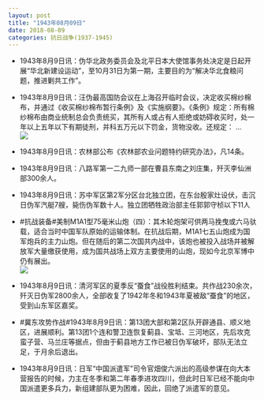 ```yaml
---
layout: post
title: "1943年08月09日"
date: 2018-08-09
categories: 抗日战争(1937-1945)
---
```


<meta name="referrer" content="no-referrer" />

- 1943年8月9日讯：伪华北政务委员会及北平日本大使馆事务处决定是日起开展“华北新建设运动”，至10月31日为第一期，主要目的为“解决华北食粮问题，推进剿共工作”。 

- 1943年8月9日讯：汪伪最高国防会议在上海召开临时会议，决定收买棉纱棉布，并通过《收买棉纱棉布暂行条例》及《实施纲要》。《条例》规定：所有棉纱棉布由商业统制总会负责统买，其所有人或占有人拒绝或妨碍收买时，处一年以上五年以下有期徒刑，并科五万元以下罚金，货物没收。还规定： ... <br/><img src="https://wx4.sinaimg.cn/large/aca367d8ly1fu3qzu6pomj20c80ay3yl.jpg" />

- 1943年8月9日讯：农林部公布《农林部农业问题特约研究办法》，凡14条。 

- 1943年8月9日讯：八路军第一二九师一部在曹县东南之刘庄集，歼灭李仙洲部300余人。 

- 1943年8月9日讯：苏中军区第2军分区台北独立团，在东台殷家灶设伏，击沉日伪军汽艇7艘，毙伤伪军数十人。独立团牺牲政治部主任郭郭守桢以下11人 

- #抗战装备#美制M1A1型75毫米山炮（四）：其木轮炮架可供两马挽曳或六马驮载，适合当时中国军队原始的运输体制。在抗战后期，M1A1七五山炮成为国军炮兵的主力山炮。但在随后的第二次国共内战中，该炮也被投入战场并被解放军大量缴获使用，成为国共战场上双方主要使用的山炮，现如今北京军博中仍有展出。 <br/><img src="https://wx1.sinaimg.cn/large/aca367d8ly1fu37x1cscuj20m81a4h3m.jpg" />

- 1943年8月9日讯：清河军区的夏季反“蚕食”战役胜利结束。共作战230余次，歼灭日伪军2800余人，全部收复了1942年冬和1943年夏被敌“蚕食”的地区，受到山东军区嘉奖。 

- #冀东攻势作战#1943年8月9日讯：第13团大部和第2区队开辟通县、顺义地区，进展顺利。第13团1个连和警卫连恢复蓟县、宝坻、三河地区，先后攻克蛮子营、马兰庄等据点，但由于蓟县地方工作已被日伪军破坏，部队无法立足，于月余后退出。 

- 1943年8月9日讯：日军“中国派遣军”司令官畑俊六派出的高级参谋在向大本营报告的时候，力主在冬季和第二年春季进攻四川，但此时日军已经不能向中国派遣更多兵力，新组建部队更为困难，因此，回绝了派遣军的意见。 

